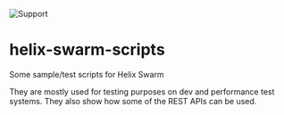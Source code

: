 ![Support](https://img.shields.io/badge/Support-Community-yellow.svg)

# helix-swarm-scripts

Some sample/test scripts for Helix Swarm

They are mostly used for testing purposes on dev and performance test systems.
They also show how some of the REST APIs can be used.

